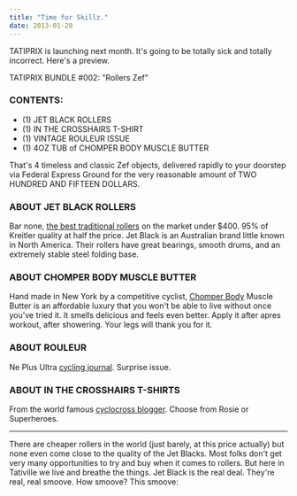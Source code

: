 ```yaml
---
title: "Time for Skillz."
date: 2013-01-20
---
```


TATIPRIX is launching next month. It's going to be totally sick and totally incorrect. Here's a preview.

TATIPRIX BUNDLE \#002: "Rollers Zef"

### CONTENTS:

- (1) JET BLACK ROLLERS
- (1) IN THE CROSSHAIRS T-SHIRT
- (1) VINTAGE ROULEUR ISSUE
- (1) 4OZ TUB of CHOMPER BODY MUSCLE BUTTER

That's 4 timeless and classic Zef objects, delivered rapidly to your doorstep via Federal Express Ground for the very reasonable amount of TWO HUNDRED AND FIFTEEN DOLLARS.

### ABOUT JET BLACK ROLLERS

Bar none, [the best traditional rollers](http://www.jetblackproducts.com/) on the market under \$400. 95% of Kreitler quality at half the price. Jet Black is an Australian brand little known in North America. Their rollers have great bearings, smooth drums, and an extremely stable steel folding base.

### ABOUT CHOMPER BODY MUSCLE BUTTER

Hand made in New York by a competitive cyclist, [Chomper Body](http://www.chomperbody.com/) Muscle Butter is an affordable luxury that you won't be able to live without once you've tried it. It smells delicious and feels even better. Apply it after apres workout, after showering. Your legs will thank you for it.

### ABOUT ROULEUR

Ne Plus Ultra [cycling journal](http://www.rouleur.cc/). Surprise issue.

### ABOUT IN THE CROSSHAIRS T-SHIRTS

From the world famous [cyclocross blogger](http://www.cxhairs.com/). Choose from Rosie or Superheroes.

* * *

There are cheaper rollers in the world (just barely, at this price actually) but none even come close to the quality of the Jet Blacks. Most folks don't get very many opportunities to try and buy when it comes to rollers. But here in Tativille we live and breathe the things. Jet Black is the real deal. They're real, real smoove. How smoove? This smoove:
